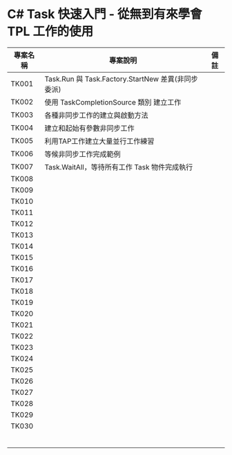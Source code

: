 # C# Task 快速入門 - 從無到有來學會 TPL 工作的使用

|專案名稱|專案說明|備註|
|-|-|-|
|TK001|Task.Run 與 Task.Factory.StartNew 差異(非同步委派)||
|TK002|使用 TaskCompletionSource 類別 建立工作||
|TK003|各種非同步工作的建立與啟動方法||
|TK004|建立和起始有參數非同步工作||
|TK005|利用TAP工作建立大量並行工作練習||
|TK006|等候非同步工作完成範例||
|TK007|Task.WaitAll，等待所有工作 Task 物件完成執行||
|TK008|||
|TK009|||
|TK010|||
|TK011|||
|TK012|||
|TK013|||
|TK014|||
|TK015|||
|TK016|||
|TK017|||
|TK018|||
|TK019|||
|TK020|||
|TK021|||
|TK022|||
|TK023|||
|TK024|||
|TK025|||
|TK026|||
|TK027|||
|TK028|||
|TK029|||
|TK030|||
||||
||||
||||
||||
||||
||||


